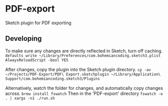 # PDF-export
Sketch plugin for PDF exporting


## Developing
To make sure any changes are directly reflected in Sketch, turn off caching.
`defaults write ~/Library/Preferences/com.bohemiancoding.sketch3.plist AlwaysReloadScript -bool YES`

After changes, copy the plugin into the Sketch plugin directory.
`cp -av ~/Projects/PDF-Export/PDF\ Export.sketchplugin ~/Library/Application\ Support/com.bohemiancoding.sketch3/Plugins`

Alternatively, watch the folder for changes, and automatically copy changes across.
`brew install fswatch`
Then in the 'PDF-export' directory
`fswatch -o . | xargs -n1 ./run.sh`
